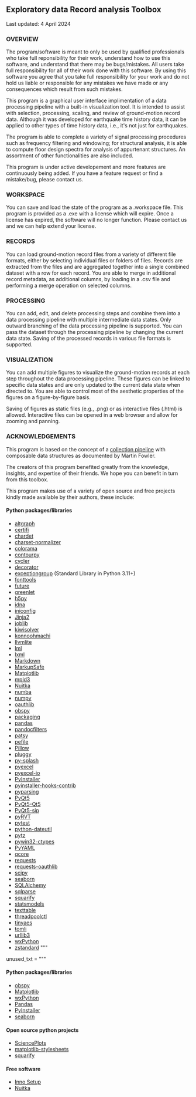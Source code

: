 ## Exploratory data Record analysis Toolbox

Last updated: 4 April 2024

### OVERVIEW

The program/software is meant to only be used by qualified professionals who take full reponsibility for their work, understand how to use this software, and understand that there may be bugs/mistakes. All users take full responsibility for all of their work done with this software. By using this software you agree that you take full responsibility for your work and do not hold us liable or responsible for any mistakes we have made or any consequences which result from such mistakes.

This program is a graphical user interface implimentation of a data processing pipeline with a built-in visualization tool. It is intended to assist with selection, processing, scaling, and review of ground-motion record data. Although it was developed for earthquake time history data, it can be applied to other types of time history data, i.e., it's not just for earthquakes.

The program is able to complete a variety of signal processing procedures such as frequency filtering and windowing; for structural analysis, it is able to compute floor design spectra for analysis of appurtenant structures. An assortment of other functionalities are also included.

This program is under active developement and more features are continuously being added. If you have a feature request or find a mistake/bug, please contact us.

### WORKSPACE

You can save and load the state of the program as a .workspace file. This program is provided as a .exe with a license which will expire. Once a license has expired, the software will no longer function. Please contact us and we can help extend your license.

### RECORDS

You can load ground-motion record files from a variety of different file formats, either by selecting individual files or folders of files. Records are extracted from the files and are aggregated together into a single combined dataset with a row for each record. You are able to merge in additional record metadata, as additional columns, by loading in a .csv file and performing a merge operation on selected columns.

### PROCESSING

You can add, edit, and delete processing steps and combine them into a data processing pipeline with multiple intermediate data states. Only outward branching of the data processing pipeline is supported. You can pass the dataset through the processing pipeline by changing the current data state. Saving of the processed records in various file formats is supported.

### VISUALIZATION

You can add multiple figures to visualize the ground-motion records at each step throughout the data processing pipeline. These figures can be linked to specific data states and are only updated to the current data state when directed to. You are able to control most of the aesthetic properties of the figures on a figure-by-figure basis.

Saving of figures as static files (e.g., .png) or as interactive files (.html) is allowed. Interactive files can be opened in a web browser and allow for zooming and panning.

### ACKNOWLEDGEMENTS

This program is based on the concept of a [collection pipeline](https://martinfowler.com/articles/collection-pipeline/) with composable data structures as documented by Martin Fowler.

The creators of this program benefited greatly from the knowledge, insights, and expertise of their friends. We hope you can benefit in turn from this toolbox.

This program makes use of a variety of open source and free projects kindly made available by their authors, these include:

#### Python packages/libraries

- [altgraph](https://altgraph.readthedocs.io/en/latest/)
- [certifi](https://certifi.io/en/latest/)
- [chardet](https://chardet.readthedocs.io/en/latest/)
- [charset-normalizer](https://charset-normalizer.readthedocs.io/en/latest/)
- [colorama](https://pypi.org/project/colorama/)
- [contourpy](https://contourpy.readthedocs.io/en/latest/)
- [cycler](https://matplotlib.org/cycler/)
- [decorator](https://github.com/micheles/decorator)
- [exceptiongroup](https://docs.python.org/3/library/exceptions.html#ExceptionGroup) (Standard Library in Python 3.11+)
- [fonttools](https://fonttools.readthedocs.io/en/latest/)
- [future](https://python-future.org/)
- [greenlet](https://greenlet.readthedocs.io/en/latest/)
- [h5py](https://docs.h5py.org/en/stable/)
- [idna](https://github.com/kjd/idna)
- [iniconfig](https://pypi.org/project/iniconfig/)
- [Jinja2](https://jinja.palletsprojects.com/)
- [joblib](https://joblib.readthedocs.io/en/latest/)
- [kiwisolver](https://kiwisolver.readthedocs.io/en/latest/)
- [konnoohmachi](https://github.com/obspy/obspy/wiki)
- [llvmlite](https://llvmlite.readthedocs.io/en/latest/)
- [lml](https://lml.readthedocs.io/en/latest/)
- [lxml](https://lxml.de/)
- [Markdown](https://python-markdown.github.io/)
- [MarkupSafe](https://pypi.org/project/MarkupSafe/)
- [Matplotlib](https://matplotlib.org/stable/index.html)
- [mpld3](http://mpld3.github.io/)
- [Nuitka](https://nuitka.net/)
- [numba](https://numba.pydata.org/)
- [numpy](https://numpy.org/doc/)
- [oauthlib](https://oauthlib.readthedocs.io/en/latest/)
- [obspy](https://docs.obspy.org/)
- [packaging](https://packaging.pypa.io/en/latest/)
- [pandas](https://pandas.pydata.org/)
- [pandocfilters](https://github.com/jgm/pandocfilters)
- [patsy](https://patsy.readthedocs.io/en/latest/)
- [pefile](https://pefile.readthedocs.io/en/latest/)
- [Pillow](https://pillow.readthedocs.io/en/stable/)
- [pluggy](https://pluggy.readthedocs.io/en/latest/)
- [py-splash](https://pypi.org/project/py-splash/)
- [pyexcel](https://pyexcel.readthedocs.io/en/latest/)
- [pyexcel-io](https://pyexcel-io.readthedocs.io/en/latest/)
- [PyInstaller](https://pyinstaller.readthedocs.io/en/stable/usage.html)
- [pyinstaller-hooks-contrib](https://github.com/pyinstaller/pyinstaller-hooks-contrib)
- [pyparsing](https://pyparsing-docs.readthedocs.io/en/latest/)
- [PyQt5](https://www.riverbankcomputing.com/static/Docs/PyQt5/)
- [PyQt5-Qt5](https://www.riverbankcomputing.com/static/Docs/PyQt5/)
- [PyQt5-sip](https://www.riverbankcomputing.com/software/sip/intro)
- [pyRVT](https://github.com/arkottke/pyrvt)
- [pytest](https://docs.pytest.org/en/stable/)
- [python-dateutil](https://dateutil.readthedocs.io/en/stable/)
- [pytz](https://pythonhosted.org/pytz/)
- [pywin32-ctypes](https://github.com/enthought/pywin32-ctypes)
- [PyYAML](https://pyyaml.org/wiki/PyYAMLDocumentation)
- [qcore](https://github.com/quantopian/qcore)
- [requests](https://requests.readthedocs.io/en/latest/)
- [requests-oauthlib](https://requests-oauthlib.readthedocs.io/en/latest/)
- [scipy](https://docs.scipy.org/doc/scipy/reference/)
- [seaborn](https://seaborn.pydata.org/introduction.html)
- [SQLAlchemy](https://www.sqlalchemy.org/)
- [sqlparse](https://sqlparse.readthedocs.io/en/latest/)
- [squarify](https://pypi.org/project/squarify/)
- [statsmodels](https://www.statsmodels.org/stable/index.html)
- [texttable](https://pypi.org/project/texttable/)
- [threadpoolctl](https://github.com/joblib/threadpoolctl)
- [tinyaes](https://pypi.org/project/tinyaes/)
- [tomli](https://tomli.readthedocs.io/en/latest/)
- [urllib3](https://urllib3.readthedocs.io/en/latest/)
- [wxPython](https://www.wxpython.org/)
- [zstandard](https://pypi.org/project/zstandard/)
  """

unused_txt = """

#### Python packages/libraries

- [obspy](https://docs.obspy.org/)
- [Matplotlib](https://matplotlib.org/stable/index.html)
- [wxPython](https://www.wxpython.org/)
- [Pandas](https://pandas.pydata.org/)
- [PyInstaller](https://pyinstaller.readthedocs.io/en/stable/usage.html)
- [seaborn](https://seaborn.pydata.org/introduction.html)

#### Open source python projects

- [SciencePlots](https://github.com/garrettj403/SciencePlots)
- [matplotlib-stylesheets](https://github.com/dhaitz/matplotlib-stylesheets)
- [squarify](https://github.com/laserson/squarify)

#### Free software

- [Inno Setup](https://jrsoftware.org/isinfo.php)
- [Nuitka](https://nuitka.net/)
